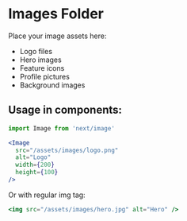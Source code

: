 # Images Folder

Place your image assets here:

- Logo files
- Hero images  
- Feature icons
- Profile pictures
- Background images

## Usage in components:

```jsx
import Image from 'next/image'

<Image 
  src="/assets/images/logo.png" 
  alt="Logo" 
  width={200} 
  height={100} 
/>
```

Or with regular img tag:
```jsx
<img src="/assets/images/hero.jpg" alt="Hero" />
```